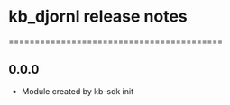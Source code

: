 # kb_djornl release notes
=========================================

0.0.0
-----
* Module created by kb-sdk init
